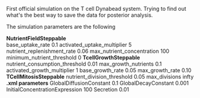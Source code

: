 First official simulation on the T cell Dynabead system. Trying to find out what's the best way to save the data for posterior analysis.

The simulation parameters are the following

**NutrientFieldSteppable**	
  base_uptake_rate	0.1
	activated_uptake_multiplier 	5
	nutrient_replenishment_rate 	0.06
	max_nutrient_concentration 	100
	minimum_nutrient_threshold	0
**TcellGrowthSteppable**	
  nutrient_consumption_threshold 	0.01
	max_growth_nutrients 	0.1
	activated_growth_multiplier	1
	base_growth_rate 	0.05
	max_growth_rate 	0.10
**TCellMitosisSteppable**
  nutrient_division_threshold 	0.05
	max_divisions 	infty
**.xml parameters**	
  GlobalDiffusionConstant	0.1
	GlobalDecayConstant	0.001
	InitialConcentrationExpression	100
	Secretion	0.01
